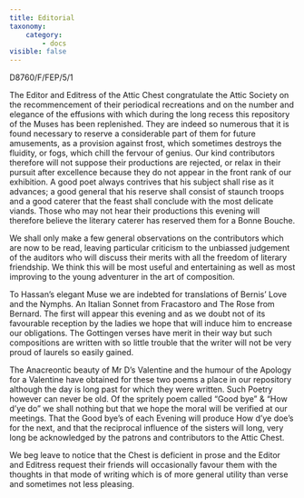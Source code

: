 ```yaml
---
title: Editorial
taxonomy:
    category:
        - docs
visible: false
---
```

<span class="red">D8760/F/FEP/5/1</span> <a href="https://calmview.derbyshire.gov.uk/calmview/Record.aspx?src=CalmView.Catalog&id=D8760%2fF%2fFEP%2f5%2f1&pos=8" target="_blank"><i class="fa fa-external-link"></i></a>

The Editor and Editress of the Attic Chest congratulate the Attic Society on the recommencement of their periodical recreations and on the number and elegance of the effusions with which during the long recess this repository of the Muses has been replenished. They are indeed so numerous that it is found necessary to reserve a considerable part of them for future amusements, as a provision against frost, which sometimes destroys the fluidity, or fogs, which chill the fervour of genius. Our kind contributors therefore will not suppose their productions are rejected, or relax in their pursuit after excellence because they do not appear in the front rank of our exhibition. A good poet always contrives that his subject shall rise as it advances; a good general that his reserve shall consist of staunch troops and a good caterer that the feast shall conclude with the most delicate viands. Those who may not hear their productions this evening will therefore believe the literary caterer has reserved them for a Bonne Bouche.
        
We shall only make a few general observations on the contributors which are now to be read, leaving particular criticism to the unbiassed judgement of the auditors who will discuss their merits with all the freedom of literary friendship. We think this will be most useful and entertaining as well as most improving to the young adventurer in the art of composition. 

To Hassan’s elegant Muse we are indebted for translations of Bernis’ Love and the Nymphs. An Italian Sonnet from Fracastoro and The Rose from Bernard. The first will appear this evening and as we doubt not of its favourable reception by the ladies we hope that will induce him to encrease our obligations. The Gottingen verses have merit in their way but such compositions are written with so little trouble that the writer will not be very proud of laurels so easily gained. 

The Anacreontic beauty of Mr D’s Valentine and the humour of the Apology for a Valentine have obtained for these two poems a place in our repository although the day is long past for which they were written. Such Poetry however can never be old. Of the spritely poem called “Good bye” & “How d’ye do” we shall nothing but that we hope the moral will be verified at our meetings. That the Good bye’s of each Evening will produce How d’ye doe’s for the next, and that the reciprocal influence of the sisters will long, very long be acknowledged by the patrons and contributors to the Attic Chest. 

We beg leave to notice that the Chest is deficient in prose and the Editor and Editress request their friends will occasionally favour them with the thoughts in that mode of writing which is of more general utility than verse and sometimes not less pleasing. 